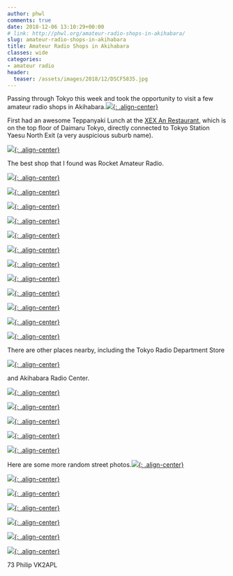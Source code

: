 ```yaml
---
author: phwl
comments: true
date: 2018-12-06 13:10:29+00:00
# link: http://phwl.org/amateur-radio-shops-in-akihabara/
slug: amateur-radio-shops-in-akihabara
title: Amateur Radio Shops in Akihabara
classes: wide
categories:
- amateur radio
header:
  teaser: /assets/images/2018/12/DSCF5835.jpg
---
```


Passing through Tokyo this week and took the opportunity to visit a few amateur radio shops in Akihabara.[![](/assets/images/2018/12/DSCF5835.jpg){: .align-center}](/assets/images/2018/12/DSCF5835.jpg)<!-- more -->

First had an awesome Teppanyaki Lunch at the [XEX An Restaurant](http://www.xexgroup.jp/tokyo), which is on the top floor of Daimaru Tokyo, directly connected to Tokyo Station Yaesu North Exit (a very auspicious suburb name).

[![](/assets/images/2018/12/DSCF5784.jpg){: .align-center}](/assets/images/2018/12/DSCF5784.jpg)



The best shop that I found was Rocket Amateur Radio.



[![](/assets/images/2018/12/IMG_9590.jpg){: .align-center}](/assets/images/2018/12/IMG_9590.jpg)

[![](/assets/images/2018/12/IMG_9584.jpg){: .align-center}](/assets/images/2018/12/IMG_9584.jpg)

[![](/assets/images/2018/12/IMG_9574.jpg){: .align-center}](/assets/images/2018/12/IMG_9574.jpg)

[![](/assets/images/2018/12/IMG_9577.jpg){: .align-center}](/assets/images/2018/12/IMG_9577.jpg)

[![](/assets/images/2018/12/IMG_9578.jpg){: .align-center}](/assets/images/2018/12/IMG_9578.jpg)

[![](/assets/images/2018/12/IMG_9579.jpg){: .align-center}](/assets/images/2018/12/IMG_9579.jpg)

[![](/assets/images/2018/12/IMG_9588.jpg){: .align-center}](/assets/images/2018/12/IMG_9588.jpg)

[![](/assets/images/2018/12/IMG_9586.jpg){: .align-center}](/assets/images/2018/12/IMG_9586.jpg)

[![](/assets/images/2018/12/IMG_9587.jpg){: .align-center}](/assets/images/2018/12/IMG_9587.jpg)

[![](/assets/images/2018/12/IMG_9573.jpg){: .align-center}](/assets/images/2018/12/IMG_9573.jpg)

[![](/assets/images/2018/12/IMG_9582.jpg){: .align-center}](/assets/images/2018/12/IMG_9582.jpg)

[![](/assets/images/2018/12/DSCF5829.jpg){: .align-center}](/assets/images/2018/12/DSCF5829.jpg)

There are other places nearby, including the Tokyo Radio Department Store



[![](/assets/images/2018/12/IMG_9599.jpg){: .align-center}](/assets/images/2018/12/IMG_9599.jpg)

and Akihabara Radio Center.



[![](/assets/images/2018/12/DSCF5810.jpg){: .align-center}](/assets/images/2018/12/DSCF5810.jpg)

[![](/assets/images/2018/12/DSCF5811.jpg){: .align-center}](/assets/images/2018/12/DSCF5811.jpg)

[![](/assets/images/2018/12/DSCF5808.jpg){: .align-center}](/assets/images/2018/12/DSCF5808.jpg)

[![](/assets/images/2018/12/IMG_9580.jpg){: .align-center}](/assets/images/2018/12/IMG_9580.jpg)

[![](/assets/images/2018/12/IMG_9581.jpg){: .align-center}](/assets/images/2018/12/IMG_9581.jpg)

Here are some more random street photos.[![](/assets/images/2018/12/DSCF5795.jpg){: .align-center}](/assets/images/2018/12/DSCF5795.jpg)

[![](/assets/images/2018/12/DSCF5814.jpg){: .align-center}](/assets/images/2018/12/DSCF5814.jpg)

[![](/assets/images/2018/12/DSCF5834.jpg){: .align-center}](/assets/images/2018/12/DSCF5834.jpg)

[![](/assets/images/2018/12/DSCF5815.jpg){: .align-center}](/assets/images/2018/12/DSCF5815.jpg)

[![](/assets/images/2018/12/DSCF5805.jpg){: .align-center}](/assets/images/2018/12/DSCF5805.jpg)

[![](/assets/images/2018/12/DSCF5843.jpg){: .align-center}](/assets/images/2018/12/DSCF5843.jpg)

[![](/assets/images/2018/12/DSCF5770.jpg){: .align-center}](/assets/images/2018/12/DSCF5770.jpg)

73 Philip VK2APL
